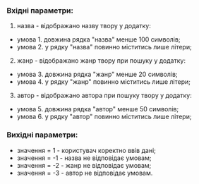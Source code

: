 ### Вхідні параметри:
1. назва - відображано назву твору у додатку:
- умова 1. довжина рядка "назва" менше 100 символів;
- умова 2. у рядку "назва" повинно міститись лише літери;
2. жанр - відображано жанр твору при пошуку у додатку:
- умова 3. довжина рядка "жанр" менше 20 символів;
- умова 4. у рядку "жанр" повинно міститись лише літери;
3. автор - відображано автора при пошуку твору у додатку:
- умова 5. довжина рядка "автор" менше 50 символів;
- умова 6. у рядку "автор" повинно міститись лише літери;
### Вихідні параметри:
- значення = 1 - користувач коректно ввів дані;
- значення = -1 - назва не відповідає умовам;
- значення = -2 - жанр не відповідає умовам;
- значення = -3 - автор не відповідає умовам.
